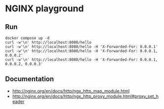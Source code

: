 # NGINX playground 

## Run

```
docker compose up -d
curl -w'\n' http://localhost:8080/hello
curl -w'\n' http://localhost:8080/hello -H 'X-Forwarded-For: 0.0.0.1'
curl -w'\n' http://localhost:8080/hello -H 'X-Forwarded-For: 0.0.0.1, 0.0.0.2'
curl -w'\n' http://localhost:8080/hello -H 'X-Forwarded-For: 0.0.0.1, 0.0.0.2, 0.0.0.3'
```

## Documentation

* http://nginx.org/en/docs/http/ngx_http_map_module.html
* http://nginx.org/en/docs/http/ngx_http_proxy_module.html#proxy_set_header
